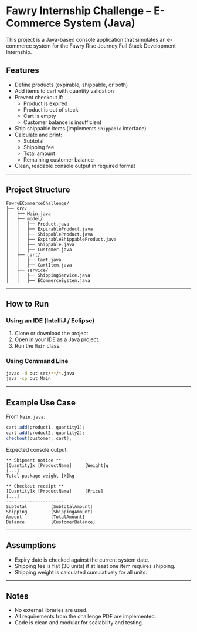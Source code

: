 # Fawry Internship Challenge – E-Commerce System (Java)

This project is a Java-based console application that simulates an e-commerce system for the Fawry Rise Journey Full Stack Development Internship.

## Features

- Define products (expirable, shippable, or both)
- Add items to cart with quantity validation
- Prevent checkout if:
  - Product is expired
  - Product is out of stock
  - Cart is empty
  - Customer balance is insufficient
- Ship shippable items (implements `Shippable` interface)
- Calculate and print:
  - Subtotal
  - Shipping fee
  - Total amount
  - Remaining customer balance
- Clean, readable console output in required format

---

## Project Structure

```
FawryECommerceChallenge/
├── src/
│   ├── Main.java
│   ├── model/
│   │   ├── Product.java
│   │   ├── ExpirableProduct.java
│   │   ├── ShippableProduct.java
│   │   ├── ExpirableShippableProduct.java
│   │   ├── Shippable.java
│   │   ├── Customer.java
│   ├── cart/
│   │   ├── Cart.java
│   │   ├── CartItem.java
│   ├── service/
│   │   ├── ShippingService.java
│   │   ├── ECommerceSystem.java
```

---

## How to Run

### Using an IDE (IntelliJ / Eclipse)

1. Clone or download the project.
2. Open in your IDE as a Java project.
3. Run the `Main` class.

### Using Command Line

```bash
javac -d out src/**/*.java
java -cp out Main
```

---

## Example Use Case

From `Main.java`:

```java
cart.add(product1, quantity1);
cart.add(product2, quantity2);
checkout(customer, cart);
```

Expected console output:

```
** Shipment notice **
[Quantity]x [ProductName]     [Weight]g
[...]
Total package weight [X]kg

** Checkout receipt **
[Quantity]x [ProductName]     [Price]
[...]
----------------------
Subtotal         [SubtotalAmount]
Shipping         [ShippingAmount]
Amount           [TotalAmount]
Balance          [CustomerBalance]
```

---

## Assumptions

- Expiry date is checked against the current system date.
- Shipping fee is flat (30 units) if at least one item requires shipping.
- Shipping weight is calculated cumulatively for all units.

---

## Notes

- No external libraries are used.
- All requirements from the challenge PDF are implemented.
- Code is clean and modular for scalability and testing.
